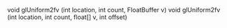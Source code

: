 void glUniform2fv (int location, int count, FloatBuffer v)
void glUniform2fv (int location, int count, float[] v, int offset)
